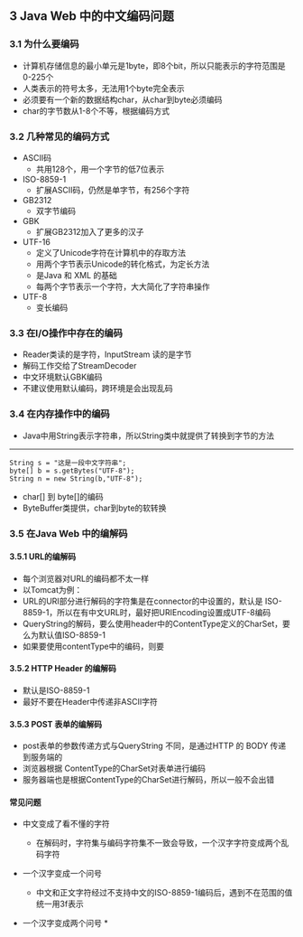 ## 3 Java Web 中的中文编码问题 ##
### 3.1 为什么要编码 ###
* 计算机存储信息的最小单元是1byte，即8个bit，所以只能表示的字符范围是0-225个
* 人类表示的符号太多，无法用1个byte完全表示
* 必须要有一个新的数据结构char，从char到byte必须编码
* char的字节数从1-8个不等，根据编码方式

### 3.2 几种常见的编码方式 ###
* ASCII码
	* 共用128个，用一个字节的低7位表示
* ISO-8859-1
	* 扩展ASCII码，仍然是单字节，有256个字符
* GB2312
	* 双字节编码
* GBK
	* 扩展GB2312加入了更多的汉子
* UTF-16
	* 定义了Unicode字符在计算机中的存取方法
	* 用两个字节表示Unicode的转化格式，为定长方法
	* 是Java 和 XML 的基础
	* 每两个字节表示一个字符，大大简化了字符串操作
* UTF-8
	* 变长编码

### 3.3 在I/O操作中存在的编码 ###
* Reader类读的是字符，InputStream 读的是字节
* 解码工作交给了StreamDecoder
* 中文环境默认GBK编码
* 不建议使用默认编码，跨环境是会出现乱码

### 3.4 在内存操作中的编码 ###  
* Java中用String表示字符串，所以String类中就提供了转换到字节的方法

---
    String s = "这是一段中文字符串";
    byte[] b = s.getBytes("UTF-8");
    String n = new String(b,"UTF-8");
* char[] 到 byte[]的编码
* ByteBuffer类提供，char到byte的软转换

### 3.5 在Java Web 中的编解码 ###
#### 3.5.1 URL的编解码 ####
* 每个浏览器对URL的编码都不太一样
* 以Tomcat为例：
* URL的URI部分进行解码的字符集是在connector的<Connector URIEncoding="UTF-8"/>中设置的，默认是 ISO-8859-1，所以在有中文URL时，最好把URIEncoding设置成UTF-8编码
* QueryString的解码，要么使用header中的ContentType定义的CharSet，要么为默认值ISO-8859-1
* 如果要使用contentType中的编码，则要<Connector URIEncoding="UTF-8" useBodyEncodingForURI="true"/>

#### 3.5.2 HTTP Header 的编解码 ####
* 默认是ISO-8859-1
* 最好不要在Header中传递非ASCII字符

#### 3.5.3 POST 表单的编解码 ####
* post表单的参数传递方式与QueryString 不同，是通过HTTP 的 BODY 传递到服务端的
* 浏览器根据 ContentType的CharSet对表单进行编码
* 服务器端也是根据ContentType的CharSet进行解码，所以一般不会出错

#### 常见问题 ####
* 中文变成了看不懂的字符
	* 在解码时，字符集与编码字符集不一致会导致，一个汉字字符变成两个乱码字符
* 一个汉字变成一个问号
	* 中文和正文字符经过不支持中文的ISO-8859-1编码后，遇到不在范围的值统一用3f表示

* 一个汉字变成两个问号
	* 